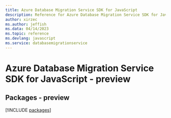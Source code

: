 ```yaml
---
title: Azure Database Migration Service SDK for JavaScript
description: Reference for Azure Database Migration Service SDK for JavaScript
author: xirzec
ms.author: jeffish
ms.data: 04/14/2023
ms.topic: reference
ms.devlang: javascript
ms.service: databasemigrationservice
---
```

# Azure Database Migration Service SDK for JavaScript - preview
## Packages - preview
[!INCLUDE [packages](database-migration-service-index.md)]